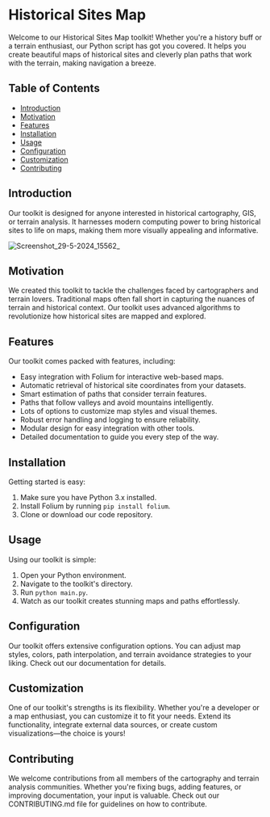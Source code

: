 # Historical Sites Map


Welcome to our Historical Sites Map toolkit! Whether you're a history buff or a terrain enthusiast, our Python script has got you covered. It helps you create beautiful maps of historical sites and cleverly plan paths that work with the terrain, making navigation a breeze.

## Table of Contents

- [Introduction](#introduction)
- [Motivation](#motivation)
- [Features](#features)
- [Installation](#installation)
- [Usage](#usage)
- [Configuration](#configuration)
- [Customization](#customization)
- [Contributing](#contributing)

## Introduction

Our toolkit is designed for anyone interested in historical cartography, GIS, or terrain analysis. It harnesses modern computing power to bring historical sites to life on maps, making them more visually appealing and informative.

![Screenshot_29-5-2024_15562_](https://github.com/Rishit-katiyar/HistoricalSitesMap/assets/167756997/fbf5377b-b100-4ac7-b413-057577215cf6)

## Motivation

We created this toolkit to tackle the challenges faced by cartographers and terrain lovers. Traditional maps often fall short in capturing the nuances of terrain and historical context. Our toolkit uses advanced algorithms to revolutionize how historical sites are mapped and explored.

## Features

Our toolkit comes packed with features, including:

- Easy integration with Folium for interactive web-based maps.
- Automatic retrieval of historical site coordinates from your datasets.
- Smart estimation of paths that consider terrain features.
- Paths that follow valleys and avoid mountains intelligently.
- Lots of options to customize map styles and visual themes.
- Robust error handling and logging to ensure reliability.
- Modular design for easy integration with other tools.
- Detailed documentation to guide you every step of the way.

## Installation

Getting started is easy:

1. Make sure you have Python 3.x installed.
2. Install Folium by running `pip install folium`.
3. Clone or download our code repository.

## Usage

Using our toolkit is simple:

1. Open your Python environment.
2. Navigate to the toolkit's directory.
3. Run `python main.py`.
4. Watch as our toolkit creates stunning maps and paths effortlessly.

## Configuration

Our toolkit offers extensive configuration options. You can adjust map styles, colors, path interpolation, and terrain avoidance strategies to your liking. Check out our documentation for details.

## Customization

One of our toolkit's strengths is its flexibility. Whether you're a developer or a map enthusiast, you can customize it to fit your needs. Extend its functionality, integrate external data sources, or create custom visualizations—the choice is yours!

## Contributing

We welcome contributions from all members of the cartography and terrain analysis communities. Whether you're fixing bugs, adding features, or improving documentation, your input is valuable. Check out our CONTRIBUTING.md file for guidelines on how to contribute.
